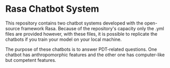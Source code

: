 # Rasa Chatbot System
This repository contains two chatbot systems developed with the open-source framework Rasa. Because of the repository's capacity only the .yml files are provided however, with these files, it is possible to replicate the chatbots if you train your model on your local machine. 

The purpose of these chatbots is to answer PDT-related questions. One chatbot has anthropomorphic features and the other one has computer-like but competent features. 
